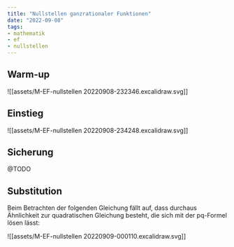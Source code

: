 ```yaml
---
title: "Nullstellen ganzrationaler Funktionen"
date: "2022-09-08"
tags:
- mathematik
- ef
- nullstellen
---
```

## Warm-up

![[assets/M-EF-nullstellen 20220908-232346.excalidraw.svg]]
<!-- %%[[assets/M-EF-nullstellen 20220908-232346.excalidraw.md|🖋 Edit in Excalidraw]], and the [[assets/M-EF-nullstellen 20220908-232346.excalidraw.dark.svg|dark exported image]]%% -->

## Einstieg

![[assets/M-EF-nullstellen 20220908-234248.excalidraw.svg]]
<!--  %%[[assets/M-EF-nullstellen 20220908-234248.excalidraw.md|🖋 Edit in Excalidraw]], and the [[assets/M-EF-nullstellen 20220908-234248.excalidraw.dark.svg|dark exported image]]%% -->

## Sicherung
@TODO


## Substitution
Beim Betrachten der folgenden Gleichung fällt auf, dass durchaus Ähnlichkeit zur quadratischen Gleichung besteht, die sich mit der pq-Formel lösen lässt:

![[assets/M-EF-nullstellen 20220909-000110.excalidraw.svg]]
<!-- %%[[assets/M-EF-nullstellen 20220909-000110.excalidraw.md|🖋 Edit in Excalidraw]], and the [[assets/M-EF-nullstellen 20220909-000110.excalidraw.dark.svg|dark exported image]]%% -->
